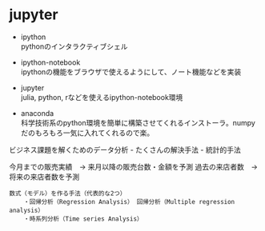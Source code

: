 jupyter
============

- ipython  
pythonのインタラクティブシェル
- ipython-notebook  
ipythonの機能をブラウザで使えるようにして、ノート機能などを実装
- jupyter  
julia, python, rなどを使えるipython-notebook環境

- anaconda  
科学技術系のpython環境を簡単に構築させてくれるインストーラ。numpyだのもろもろ一気に入れてくれるので楽。



ビジネス課題を解くためのデータ分析
    - たくさんの解決手法
    - 統計的手法

今月までの販売実績　→ 来月以降の販売台数・金額を予測
過去の来店者数　→　将来の来店者数を予測

    数式（モデル）を作る手法（代表的な2つ）
        ・回帰分析（Regression Analysis） 回帰分析（Multiple regression analysis）
        ・時系列分析（Time series Analysis）



